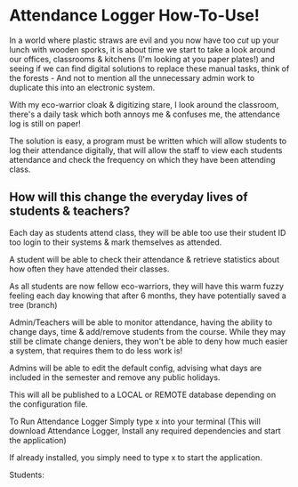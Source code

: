 # Attendance Logger How-To-Use!

In a world where plastic straws are evil and you now have too *cut* up your lunch with wooden sporks, it is about time we start to take a look around our offices, classrooms & kitchens (I'm looking at you paper plates!) and seeing if we can find digital solutions to replace these manual tasks, think of the forests - And not to mention all the unnecessary admin work to duplicate this into an electronic system.

With my eco-warrior cloak & digitizing stare, I look around the classroom, there's a daily task which both annoys me & confuses me, the attendance log is still on paper!

The solution is easy, a program must be written which will allow students to log their attendance digitally, that will allow the staff to view each students attendance and check the frequency on which they have been attending class.

## How will this change the everyday lives of students & teachers?

Each day as students attend class, they will be able too use their student ID too login to their systems & mark themselves as attended.

A student will be able to check their attendance & retrieve statistics about how often they have attended their classes.

As all students are now fellow eco-warriors, they will have this warm fuzzy feeling each day knowing that after 6 months, they have potentially saved a tree (branch)

Admin/Teachers will be able to monitor attendance, having the ability to change days, time & add/remove students from the course. While they may still be climate change deniers, they won't be able to deny how much easier a system, that requires them to do less work is!

Admins will be able to edit the default config, advising what days are included in the semester and remove any public holidays.

This will all be published to a LOCAL or REMOTE database depending on the configuration file.

To Run Attendance Logger Simply type x into your terminal
(This will download Attendance Logger, Install any required dependencies and start the application)

If already installed, you simply need to type x to start the application.

Students:

